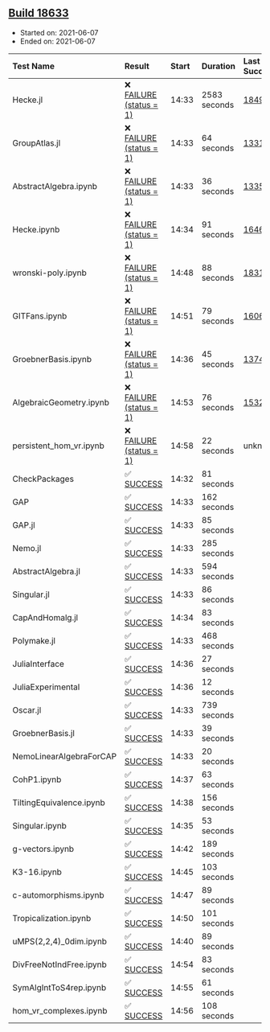 ## [Build 18633](https://oscarci.mathematik.uni-kl.de/job/oscar/18633/)

* Started on: 2021-06-07
* Ended on: 2021-06-07

| Test Name    | Result | Start | Duration | Last Success | First Failure |
|:-------------|:-------|:------|:---------|:-------------|:--------------|
| Hecke.jl | ❌ [FAILURE (status = 1)](https://oscarci.mathematik.uni-kl.de/job/oscar/18633/artifact/logs/build-18633/Hecke.jl.log) | 14:33 | 2583 seconds | [18490](https://oscarci.mathematik.uni-kl.de/job/oscar/18490/) | [18491](https://oscarci.mathematik.uni-kl.de/job/oscar/18491/) |
| GroupAtlas.jl | ❌ [FAILURE (status = 1)](https://oscarci.mathematik.uni-kl.de/job/oscar/18633/artifact/logs/build-18633/GroupAtlas.jl.log) | 14:33 | 64 seconds | [13311](https://oscarci.mathematik.uni-kl.de/job/oscar/13311/) | [13312](https://oscarci.mathematik.uni-kl.de/job/oscar/13312/) |
| AbstractAlgebra.ipynb | ❌ [FAILURE (status = 1)](https://oscarci.mathematik.uni-kl.de/job/oscar/18633/artifact/logs/build-18633/AbstractAlgebra.ipynb.log) | 14:33 | 36 seconds | [13355](https://oscarci.mathematik.uni-kl.de/job/oscar/13355/) | [13356](https://oscarci.mathematik.uni-kl.de/job/oscar/13356/) |
| Hecke.ipynb | ❌ [FAILURE (status = 1)](https://oscarci.mathematik.uni-kl.de/job/oscar/18633/artifact/logs/build-18633/Hecke.ipynb.log) | 14:34 | 91 seconds | [16463](https://oscarci.mathematik.uni-kl.de/job/oscar/16463/) | [16464](https://oscarci.mathematik.uni-kl.de/job/oscar/16464/) |
| wronski-poly.ipynb | ❌ [FAILURE (status = 1)](https://oscarci.mathematik.uni-kl.de/job/oscar/18633/artifact/logs/build-18633/wronski-poly.ipynb.log) | 14:48 | 88 seconds | [18314](https://oscarci.mathematik.uni-kl.de/job/oscar/18314/) | [18315](https://oscarci.mathematik.uni-kl.de/job/oscar/18315/) |
| GITFans.ipynb | ❌ [FAILURE (status = 1)](https://oscarci.mathematik.uni-kl.de/job/oscar/18633/artifact/logs/build-18633/GITFans.ipynb.log) | 14:51 | 79 seconds | [16068](https://oscarci.mathematik.uni-kl.de/job/oscar/16068/) | [16069](https://oscarci.mathematik.uni-kl.de/job/oscar/16069/) |
| GroebnerBasis.ipynb | ❌ [FAILURE (status = 1)](https://oscarci.mathematik.uni-kl.de/job/oscar/18633/artifact/logs/build-18633/GroebnerBasis.ipynb.log) | 14:36 | 45 seconds | [13748](https://oscarci.mathematik.uni-kl.de/job/oscar/13748/) | [13749](https://oscarci.mathematik.uni-kl.de/job/oscar/13749/) |
| AlgebraicGeometry.ipynb | ❌ [FAILURE (status = 1)](https://oscarci.mathematik.uni-kl.de/job/oscar/18633/artifact/logs/build-18633/AlgebraicGeometry.ipynb.log) | 14:53 | 76 seconds | [15322](https://oscarci.mathematik.uni-kl.de/job/oscar/15322/) | [15323](https://oscarci.mathematik.uni-kl.de/job/oscar/15323/) |
| persistent_hom_vr.ipynb | ❌ [FAILURE (status = 1)](https://oscarci.mathematik.uni-kl.de/job/oscar/18633/artifact/logs/build-18633/persistent_hom_vr.ipynb.log) | 14:58 | 22 seconds | unknown | unknown |
| CheckPackages | ✅ [SUCCESS](https://oscarci.mathematik.uni-kl.de/job/oscar/18633/artifact/logs/build-18633/CheckPackages.log) | 14:32 | 81 seconds |  |  |
| GAP | ✅ [SUCCESS](https://oscarci.mathematik.uni-kl.de/job/oscar/18633/artifact/logs/build-18633/GAP.log) | 14:33 | 162 seconds |  |  |
| GAP.jl | ✅ [SUCCESS](https://oscarci.mathematik.uni-kl.de/job/oscar/18633/artifact/logs/build-18633/GAP.jl.log) | 14:33 | 85 seconds |  |  |
| Nemo.jl | ✅ [SUCCESS](https://oscarci.mathematik.uni-kl.de/job/oscar/18633/artifact/logs/build-18633/Nemo.jl.log) | 14:33 | 285 seconds |  |  |
| AbstractAlgebra.jl | ✅ [SUCCESS](https://oscarci.mathematik.uni-kl.de/job/oscar/18633/artifact/logs/build-18633/AbstractAlgebra.jl.log) | 14:33 | 594 seconds |  |  |
| Singular.jl | ✅ [SUCCESS](https://oscarci.mathematik.uni-kl.de/job/oscar/18633/artifact/logs/build-18633/Singular.jl.log) | 14:33 | 86 seconds |  |  |
| CapAndHomalg.jl | ✅ [SUCCESS](https://oscarci.mathematik.uni-kl.de/job/oscar/18633/artifact/logs/build-18633/CapAndHomalg.jl.log) | 14:34 | 83 seconds |  |  |
| Polymake.jl | ✅ [SUCCESS](https://oscarci.mathematik.uni-kl.de/job/oscar/18633/artifact/logs/build-18633/Polymake.jl.log) | 14:33 | 468 seconds |  |  |
| JuliaInterface | ✅ [SUCCESS](https://oscarci.mathematik.uni-kl.de/job/oscar/18633/artifact/logs/build-18633/JuliaInterface.log) | 14:36 | 27 seconds |  |  |
| JuliaExperimental | ✅ [SUCCESS](https://oscarci.mathematik.uni-kl.de/job/oscar/18633/artifact/logs/build-18633/JuliaExperimental.log) | 14:36 | 12 seconds |  |  |
| Oscar.jl | ✅ [SUCCESS](https://oscarci.mathematik.uni-kl.de/job/oscar/18633/artifact/logs/build-18633/Oscar.jl.log) | 14:33 | 739 seconds |  |  |
| GroebnerBasis.jl | ✅ [SUCCESS](https://oscarci.mathematik.uni-kl.de/job/oscar/18633/artifact/logs/build-18633/GroebnerBasis.jl.log) | 14:33 | 39 seconds |  |  |
| NemoLinearAlgebraForCAP | ✅ [SUCCESS](https://oscarci.mathematik.uni-kl.de/job/oscar/18633/artifact/logs/build-18633/NemoLinearAlgebraForCAP.log) | 14:33 | 20 seconds |  |  |
| CohP1.ipynb | ✅ [SUCCESS](https://oscarci.mathematik.uni-kl.de/job/oscar/18633/artifact/logs/build-18633/CohP1.ipynb.log) | 14:37 | 63 seconds |  |  |
| TiltingEquivalence.ipynb | ✅ [SUCCESS](https://oscarci.mathematik.uni-kl.de/job/oscar/18633/artifact/logs/build-18633/TiltingEquivalence.ipynb.log) | 14:38 | 156 seconds |  |  |
| Singular.ipynb | ✅ [SUCCESS](https://oscarci.mathematik.uni-kl.de/job/oscar/18633/artifact/logs/build-18633/Singular.ipynb.log) | 14:35 | 53 seconds |  |  |
| g-vectors.ipynb | ✅ [SUCCESS](https://oscarci.mathematik.uni-kl.de/job/oscar/18633/artifact/logs/build-18633/g-vectors.ipynb.log) | 14:42 | 189 seconds |  |  |
| K3-16.ipynb | ✅ [SUCCESS](https://oscarci.mathematik.uni-kl.de/job/oscar/18633/artifact/logs/build-18633/K3-16.ipynb.log) | 14:45 | 103 seconds |  |  |
| c-automorphisms.ipynb | ✅ [SUCCESS](https://oscarci.mathematik.uni-kl.de/job/oscar/18633/artifact/logs/build-18633/c-automorphisms.ipynb.log) | 14:47 | 89 seconds |  |  |
| Tropicalization.ipynb | ✅ [SUCCESS](https://oscarci.mathematik.uni-kl.de/job/oscar/18633/artifact/logs/build-18633/Tropicalization.ipynb.log) | 14:50 | 101 seconds |  |  |
| uMPS(2,2,4)_0dim.ipynb | ✅ [SUCCESS](https://oscarci.mathematik.uni-kl.de/job/oscar/18633/artifact/logs/build-18633/uMPS-2-2-4-_0dim.ipynb.log) | 14:40 | 89 seconds |  |  |
| DivFreeNotIndFree.ipynb | ✅ [SUCCESS](https://oscarci.mathematik.uni-kl.de/job/oscar/18633/artifact/logs/build-18633/DivFreeNotIndFree.ipynb.log) | 14:54 | 83 seconds |  |  |
| SymAlgIntToS4rep.ipynb | ✅ [SUCCESS](https://oscarci.mathematik.uni-kl.de/job/oscar/18633/artifact/logs/build-18633/SymAlgIntToS4rep.ipynb.log) | 14:55 | 61 seconds |  |  |
| hom_vr_complexes.ipynb | ✅ [SUCCESS](https://oscarci.mathematik.uni-kl.de/job/oscar/18633/artifact/logs/build-18633/hom_vr_complexes.ipynb.log) | 14:56 | 108 seconds |  |  |
